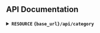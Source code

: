 ## API Documentation
<details>
 <summary><b><code>RESOURCE</code>  <code>{base_url}/api/category</code></b></summary>

 ###### Request body (Only for POST/PUT):

```javascript
{
  "name" : string
}
```
##
 <summary><b><code>RESOURCE</code>  <code>{base_url}/api/brand</code></b></summary>

 ##### Request body (Only for POST/PUT):

```javascript
{
  "name" : string
}
```
##
 <summary><b><code>RESOURCE</code>  <code>{base_url}/api/unit</code></b></summary>

 ##### Request body (Only for POST/PUT):

```javascript
{
  "name" : string
}
```
##
 <summary><b><code>RESOURCE</code>  <code>{base_url}/api/department</code></b></summary>

 ##### Request body (Only for POST/PUT):

```javascript
{
  "name" : string
}
```
##
 <summary><b><code>RESOURCE</code>  <code>{base_url}/api/product</code></b></summary>

 ##### Request body (Only for POST/PUT):

```javascript
{
	"name": String,
	"sku": Integer,
	"brand_id": Integer,
	"category_id": Integer,
	"usp": String,
	"price": Float,
	"qty": Integer,
	"description": Text,
}
```
##
 <summary><b><code>POST</code>  <code>{base_url}/api/stock-challan</code></b></summary>

 ##### Request body:

```javascript
{
	"department_id":Integer,
	"challan_no":String,
	"product_data":Array[{
		"id":Integer,
		"qty":Integer
	}]
}
```

##
 <summary><b><code>POST</code>  <code>{base_url}/api/sales</code></b></summary>

 ##### Request body:

```javascript
{
	"paid_amount":Float,
	"products":Array[{
		"id":Integer,
		"qty":Integer,
		"unit":String
	}]
}
```

##
 ##### Response (for all GET request list):

```javascript
{
	"currentPage": Integer,
	"perPage": Integer,
	"total": Integer,
	"data": Array
}
```
</details>
